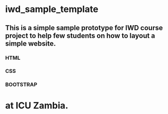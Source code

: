 # iwd_sample_template
## This is a simple sample prototype for IWD course project to help few students on how to layout a simple website.
### HTML
### CSS
### BOOTSTRAP
# at ICU Zambia.
